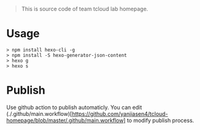 > This is source code of team tcloud lab homepage.

# Usage
```
> npm install hexo-cli -g
> npm install -S hexo-generator-json-content
> hexo g
> hexo s
```
# Publish
Use github action to publish automaticly. You can edit (./.github/main.workflow)[https://github.com/yanjiasen4/tcloud-homepage/blob/master/.github/main.workflow] to modify publish process.
